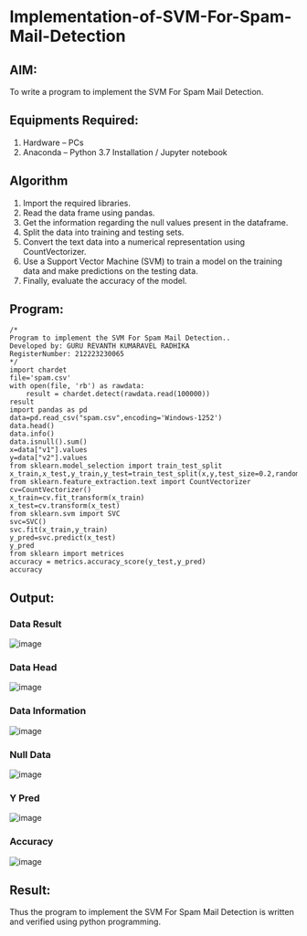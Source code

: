 # Implementation-of-SVM-For-Spam-Mail-Detection

## AIM:
To write a program to implement the SVM For Spam Mail Detection.

## Equipments Required:
1. Hardware – PCs
2. Anaconda – Python 3.7 Installation / Jupyter notebook

## Algorithm
1. Import the required libraries.
2. Read the data frame using pandas.
3. Get the information regarding the null values present in the dataframe.
4. Split the data into training and testing sets.
5. Convert the text data into a numerical representation using CountVectorizer.
6. Use a Support Vector Machine (SVM) to train a model on the training data and make predictions on the testing data.
7. Finally, evaluate the accuracy of the model.

## Program:
```
/*
Program to implement the SVM For Spam Mail Detection..
Developed by: GURU REVANTH KUMARAVEL RADHIKA
RegisterNumber: 212223230065
*/
import chardet
file='spam.csv'
with open(file, 'rb') as rawdata:
    result = chardet.detect(rawdata.read(100000))
result
import pandas as pd
data=pd.read_csv("spam.csv",encoding='Windows-1252')
data.head()
data.info()
data.isnull().sum()
x=data["v1"].values
y=data["v2"].values
from sklearn.model_selection import train_test_split
x_train,x_test,y_train,y_test=train_test_split(x,y,test_size=0.2,random_state=0)
from sklearn.feature_extraction.text import CountVectorizer
cv=CountVectorizer()
x_train=cv.fit_transform(x_train)
x_test=cv.transform(x_test)
from sklearn.svm import SVC
svc=SVC()
svc.fit(x_train,y_train)
y_pred=svc.predict(x_test)
y_pred
from sklearn import metrices
accuracy = metrics.accuracy_score(y_test,y_pred)
accuracy
```

## Output:
### Data Result
![image](https://github.com/user-attachments/assets/0028c826-0a01-4a21-9180-86fecc7da253)

### Data Head
![image](https://github.com/user-attachments/assets/a8091103-bd85-4b66-b430-894c4a2f0e09)

### Data Information
![image](https://github.com/user-attachments/assets/b63639a6-d7ab-45e7-8ae8-2d2272ac8b7d)

### Null Data
![image](https://github.com/user-attachments/assets/69919a25-c326-49a1-99e1-db8fd985ddea)

### Y Pred
![image](https://github.com/user-attachments/assets/5455458c-f526-49ac-b757-10d195256182)

### Accuracy
![image](https://github.com/user-attachments/assets/6d2c74f9-3dc9-463f-95c3-7edd021ca5af)

## Result:
Thus the program to implement the SVM For Spam Mail Detection is written and verified using python programming.
